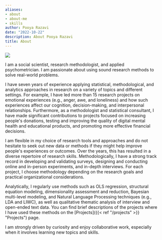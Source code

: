 ```yaml
---
aliases:
- about
- about-me
- skills
author: Pooya Razavi
date: "2022-10-22"
description: About Pooya Razavi
title: About
---
```


![](/images/profile_ph.jpg)

I am a social scientist, research methodologist, and applied psychometrician. I am passionate about using sound research methods to solve real-world problems. 

I have seven years of experience applying statistical, methodological, and analytics approaches in research on a variety of topics and different settings. For example, I have led more than 15 research projects on emotional experiences (e.g., anger, awe, and loneliness) and how such experiences affect our cognition, decision-making, and interpersonal relationships. Furthermore, as a methodologist and statistical consultant, I have made significant contributions to projects focused on increasing people's donations, testing and improving the quality of digital mental health and educational products, and promoting more effective financial decisions.  

I am flexible in my choice of research tools and approaches and do not hesitate to seek out new data or methods if they might help improve people's experiences or outcomes. Over the years, this has resulted in a diverse repertoire of research skills. Methodologically, I have a strong track record in developing and validating surveys, designing and conducting online and in-person experiments, and in-depth interviews. For each project, I choose methodology depending on the research goals and practical organizational considerations.

Analytically, I regularly use methods such as OLS regression, structural equation modeling, dimensionality assessment and reduction, Bayesian multi-level modeling, and Natural Language Processing techniques (e.g., LDA and LIWC), as well as qualitative thematic analysis of interview and open-ended text data. You can find brief descriptions of the projects where I have used these methods on the [Projects]({{< ref "/projects" >}} "Projects") page. 

I am strongly driven by curiosity and enjoy collaborative work, especially when it involves learning new topics and skills. 

